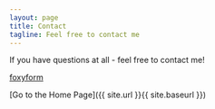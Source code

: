 ```yaml
---
layout: page
title: Contact
tagline: Feel free to contact me
---
```


If you have questions at all - feel free to contact me!


<!-- Do not change the code! -->
<a id="foxyform_embed_link_896653" href="http://www.foxyform.com/">foxyform</a>
<script type="text/javascript">
(function(d, t){
   var g = d.createElement(t),
       s = d.getElementsByTagName(t)[0];
   g.src = "http://www.foxyform.com/js.php?id=896653&sec_hash=637536b9b80&width=350px";
   s.parentNode.insertBefore(g, s);
}(document, "script"));
</script>
<!-- Do not change the code! -->

[Go to the Home Page]({{ site.url }}{{ site.baseurl }})
